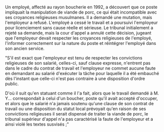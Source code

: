 Un employé, affecté au rayon boucherie en 1992, a découvert que ce poste impliquait la manipulation de viande de porc, ce qui était incompatible avec ses croyances religieuses musulmanes. Il a demandé une mutation, mais l'employeur a refusé. L'employé a cessé le travail et a poursuivi l'employeur pour licenciement sans cause réelle et sérieuse. Le tribunal initialement a rejeté sa demande, mais la cour d'appel a annulé cette décision, jugeant que l'employeur devait respecter les croyances religieuses de l'employé, l'informer correctement sur la nature du poste et réintégrer l'employé dans son ancien service.

"S'il est exact que l'employeur est tenu de respecter les convictions religieuses de son salarié, celles-ci, sauf clause expresse, n'entrent pas dans le cadre du contrat de travail et l'employeur ne commet aucune faute en demandant au salarié d'exécuter la tâche pour laquelle il a été embauché dès l'instant que celle-ci n'est pas contraire à une disposition d'ordre public.

D'où il suit qu'en statuant comme il l'a fait, alors que le travail demandé à M. Y... correspondait à celui d'un boucher, poste qu'il avait accepté d'occuper, et alors que le salarié n'a jamais soutenu qu'une clause de son contrat de travail ou une disposition du statut local prévoyait qu'en raison de ses convictions religieuses il serait dispensé de traiter la viande de porc, le tribunal supérieur d'appel n'a pas caractérisé la faute de l'employeur et a ainsi violé les textes susvisés ;"

